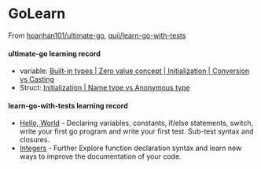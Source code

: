 # GoLearn
From [hoanhan101/ultimate-go](https://github.com/hoanhan101/ultimate-go), [quii/learn-go-with-tests](https://github.com/quii/learn-go-with-tests) 



#### ultimate-go learning record
+ variable: [Built-in types | Zero value concept | Initialization | Conversion vs Casting](/ultimatego/language/variable.go)
+ Struct: [Initialization | Name type vs Anonymous type](/ultimatego/language/struct.go)

#### learn-go-with-tests learning record
+ [Hello, World](/learngowithtests/hello) - Declaring variables, constants, if/else statements, switch, write your first go program and write your first test. Sub-test syntax and closures.
+ [Integers](/learngowithtests/integers) - Further Explore function declaration syntax and learn new ways to improve the documentation of your code.